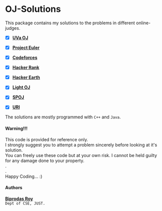 # OJ-Solutions

This package contains my solutions to the problems in different online-judges.
- [x] [**UVa OJ**](https://uva.onlinejudge.org/)
- [x] [**Project Euler**](https://projecteuler.net/)
- [x] [**Codeforces**](http://codeforces.com/)
- [x] [**Hacker Rank**](http://hackerrank.com/)
- [x] [**Hacker Earth**](https://www.hackerearth.com/)
- [x] [**Light OJ**](http://lightoj.com/index.php)
- [x] [**SPOJ**](https://www.spoj.com/)
- [x] [**URI**](https://www.urionlinejudge.com.br/judge/en)


The solutions are mostly programmed with `C++` and `Java`.

#### Warning!!!
This code is provided for reference only.  
I strongly suggest you to attempt a problem sincerely before looking at it's solution.  
You can freely use these code but at your own risk. I cannot be held guilty for any damage done to your  property.  
.    
.  
Happy Coding... :)

#### Authors
**[Biprodas Roy](https://github.com/bipro10)**  
   `Dept of CSE, JUST.`